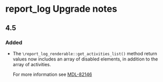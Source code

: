# report_log Upgrade notes

## 4.5

### Added

- The `\report_log_renderable::get_activities_list()` method return values now includes an array of disabled elements, in addition to the array of activities.

  For more information see [MDL-82146](https://tracker.agpu.org/browse/MDL-82146)
